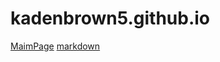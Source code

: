 # kadenbrown5.github.io
[MaimPage](https://kadenbrown5.github.io/MainPage.html)
[markdown](https://kadenbrown5.github.io/markdown.html)